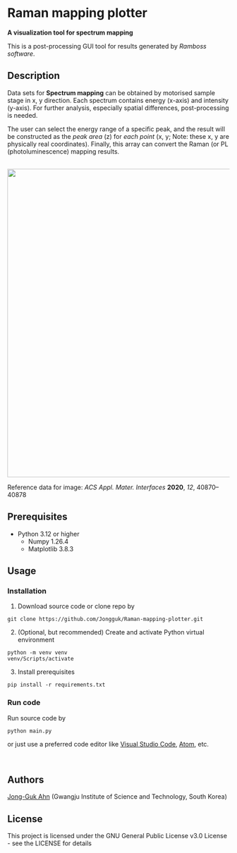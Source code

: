 # Raman mapping plotter
**A visualization tool for spectrum mapping**

This is a post-processing GUI tool for results generated by _Ramboss software_.

## Description
Data sets for **Spectrum mapping** can be obtained by motorised sample stage in x, y direction. Each spectrum contains energy (x-axis) and intensity (y-axis). For further analysis, especially spatial differences, post-processing is needed.

The user can select the energy range of a specific peak, and the result will be constructed as the *peak area* (z) for *each point* (x, y; Note: these x, y are physically real coordinates).
Finally, this array can convert the Raman (or PL (photoluminescence) mapping results.

<br>

<img src="https://github.com/Jongguk/Raman-mapping-plotter/assets/55820453/607c3f50-91ce-4864-a0f1-0a452852c9cb" width=700px>


Reference data for image: _ACS Appl. Mater. Interfaces_ **2020**, _12_, 40870–40878

## Prerequisites
* Python 3.12 or higher
  * Numpy 1.26.4
  * Matplotlib 3.8.3

## Usage
### Installation
1. Download source code or clone repo by
```
git clone https://github.com/Jongguk/Raman-mapping-plotter.git
```
2. (Optional, but recommended) Create and activate Python virtual environment
```
python -m venv venv
venv/Scripts/activate
```
3. Install prerequisites
```
pip install -r requirements.txt
```

### Run code
Run source code by
```
python main.py
```
or just use a preferred code editor like [Visual Studio Code](https://github.com/microsoft/vscode), [Atom](https://github.com/atom/atom), etc.

<br>

## Authors

[Jong-Guk Ahn](https://www.jgahn.com/) (Gwangju Institute of Science and Technology, South Korea)

## License

This project is licensed under the GNU General Public License v3.0 License - see the LICENSE for details

